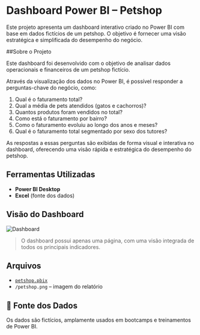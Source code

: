 # Dashboard Power BI – Petshop

Este projeto apresenta um dashboard interativo criado no Power BI com base em dados fictícios de um petshop. O objetivo é fornecer uma visão estratégica e simplificada do desempenho do negócio.

##Sobre o Projeto

Este dashboard foi desenvolvido com o objetivo de analisar dados operacionais e financeiros de um petshop fictício.

Através da visualização dos dados no Power BI, é possível responder a perguntas-chave do negócio, como:

1. Qual é o faturamento total?
2. Qual a média de pets atendidos (gatos e cachorros)?
3. Quantos produtos foram vendidos no total?
4. Como está o faturamento por bairro?
5. Como o faturamento evoluiu ao longo dos anos e meses?
6. Qual é o faturamento total segmentado por sexo dos tutores?

As respostas a essas perguntas são exibidas de forma visual e interativa no dashboard, oferecendo uma visão rápida e estratégica do desempenho do petshop.


## Ferramentas Utilizadas

- **Power BI Desktop**
- **Excel** (fonte dos dados)

## Visão do Dashboard

![Dashboard](/dashboard.png)

> O dashboard possui apenas uma página, com uma visão integrada de todos os principais indicadores.

## Arquivos

- [`petshop.pbix`](petshop.pbix)
- `/petshop.png` – imagem do relatório

## 📌 Fonte dos Dados

Os dados são fictícios, amplamente usados em bootcamps e treinamentos de Power BI.

